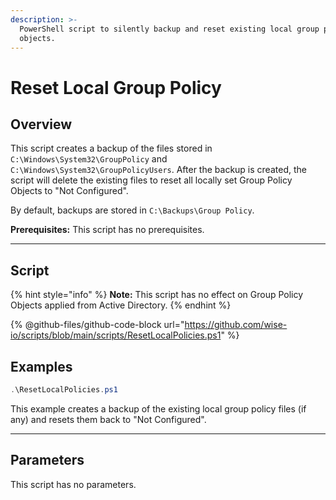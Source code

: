 ```yaml
---
description: >-
  PowerShell script to silently backup and reset existing local group policy
  objects.
---
```


# Reset Local Group Policy

## Overview

This script creates a backup of the files stored in `C:\Windows\System32\GroupPolicy` and `C:\Windows\System32\GroupPolicyUsers`. After the backup is created, the script will delete the existing files to reset all locally set Group Policy Objects to "Not Configured".

By default, backups are stored in `C:\Backups\Group Policy`.&#x20;

**Prerequisites:** This script has no prerequisites.&#x20;

***

## Script

{% hint style="info" %}
**Note:** This script has no effect on Group Policy Objects applied from Active Directory.
{% endhint %}

{% @github-files/github-code-block url="https://github.com/wise-io/scripts/blob/main/scripts/ResetLocalPolicies.ps1" %}

## Examples

```powershell
.\ResetLocalPolicies.ps1
```

This example creates a backup of the existing local group policy files (if any) and resets them back to "Not Configured".

***

## Parameters

This script has no parameters.
